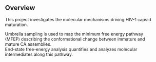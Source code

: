 ## Overview

This project investigates the molecular mechanisms driving HIV-1 capsid maturation.  

Umbrella sampling is used to map the minimum free energy pathway (MFEP) describing the conformational change between immature and mature CA assemblies.  
End-state free-energy analysis quantifies and analyzes molecular intermediates along this pathway.  
